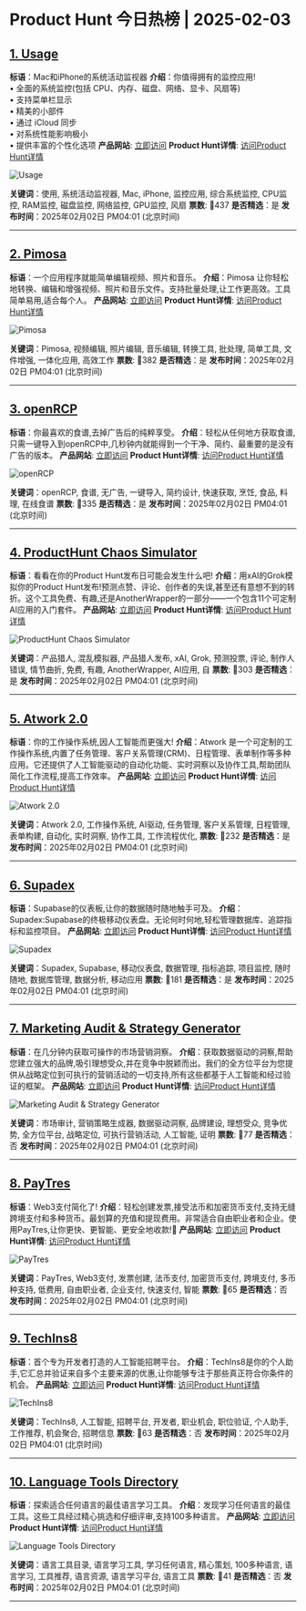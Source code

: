 # Product Hunt 今日热榜 | 2025-02-03

## [1. Usage](https://www.producthunt.com/posts/usage-4?utm_campaign=producthunt-api&utm_medium=api-v2&utm_source=Application%3A+phtrends+%28ID%3A+147529%29)
**标语**：Mac和iPhone的系统活动监视器
**介绍**：你值得拥有的监控应用!  
• 全面的系统监控(包括 CPU、内存、磁盘、网络、显卡、风扇等)  
• 支持菜单栏显示  
• 精美的小部件  
• 通过 iCloud 同步  
• 对系统性能影响极小  
• 提供丰富的个性化选项
**产品网站**: [立即访问](https://www.producthunt.com/r/6JHA2OAJZOX7CZ?utm_campaign=producthunt-api&utm_medium=api-v2&utm_source=Application%3A+phtrends+%28ID%3A+147529%29)
**Product Hunt详情**: [访问Product Hunt详情](https://www.producthunt.com/posts/usage-4?utm_campaign=producthunt-api&utm_medium=api-v2&utm_source=Application%3A+phtrends+%28ID%3A+147529%29)

![Usage](https://ph-files.imgix.net/8df1e5a3-fe33-4fcb-993a-01b310098a3f.png?auto=format&fit=crop&frame=1&h=512&w=1024)

**关键词**：使用, 系统活动监视器, Mac, iPhone, 监控应用, 综合系统监控, CPU监控, RAM监控, 磁盘监控, 网络监控, GPU监控, 风扇
**票数**: 🔺437
**是否精选**：是
**发布时间**：2025年02月02日 PM04:01 (北京时间)

---

## [2. Pimosa](https://www.producthunt.com/posts/pimosa?utm_campaign=producthunt-api&utm_medium=api-v2&utm_source=Application%3A+phtrends+%28ID%3A+147529%29)
**标语**：一个应用程序就能简单编辑视频、照片和音乐。
**介绍**：Pimosa 让你轻松地转换、编辑和增强视频、照片和音乐文件。支持批量处理,让工作更高效。工具简单易用,适合每个人。
**产品网站**: [立即访问](https://www.producthunt.com/r/DZ2U5M64QVAEFS?utm_campaign=producthunt-api&utm_medium=api-v2&utm_source=Application%3A+phtrends+%28ID%3A+147529%29)
**Product Hunt详情**: [访问Product Hunt详情](https://www.producthunt.com/posts/pimosa?utm_campaign=producthunt-api&utm_medium=api-v2&utm_source=Application%3A+phtrends+%28ID%3A+147529%29)

![Pimosa](https://ph-files.imgix.net/fab5fd6b-860d-43cd-a3e9-57a24324f0a7.png?auto=format&fit=crop&frame=1&h=512&w=1024)

**关键词**：Pimosa, 视频编辑, 照片编辑, 音乐编辑, 转换工具, 批处理, 简单工具, 文件增强, 一体化应用, 高效工作
**票数**: 🔺382
**是否精选**：是
**发布时间**：2025年02月02日 PM04:01 (北京时间)

---

## [3. openRCP](https://www.producthunt.com/posts/openrcp?utm_campaign=producthunt-api&utm_medium=api-v2&utm_source=Application%3A+phtrends+%28ID%3A+147529%29)
**标语**：你最喜欢的食谱,去掉广告后的纯粹享受。
**介绍**：轻松从任何地方获取食谱,只需一键导入到openRCP中,几秒钟内就能得到一个干净、简约、最重要的是没有广告的版本。
**产品网站**: [立即访问](https://www.producthunt.com/r/KOKYKVY5MPC4F4?utm_campaign=producthunt-api&utm_medium=api-v2&utm_source=Application%3A+phtrends+%28ID%3A+147529%29)
**Product Hunt详情**: [访问Product Hunt详情](https://www.producthunt.com/posts/openrcp?utm_campaign=producthunt-api&utm_medium=api-v2&utm_source=Application%3A+phtrends+%28ID%3A+147529%29)

![openRCP](https://ph-files.imgix.net/5fcdd98d-b52f-422f-86a6-727f1ec2cd63.jpeg?auto=format&fit=crop&frame=1&h=512&w=1024)

**关键词**：openRCP, 食谱, 无广告, 一键导入, 简约设计, 快速获取, 烹饪, 食品, 料理, 在线食谱
**票数**: 🔺335
**是否精选**：是
**发布时间**：2025年02月02日 PM04:01 (北京时间)

---

## [4. ProductHunt Chaos Simulator](https://www.producthunt.com/posts/producthunt-chaos-simulator?utm_campaign=producthunt-api&utm_medium=api-v2&utm_source=Application%3A+phtrends+%28ID%3A+147529%29)
**标语**：看看在你的Product Hunt发布日可能会发生什么吧!
**介绍**：用xAI的Grok模拟你的Product Hunt发布!预测点赞、评论、创作者的失误,甚至还有意想不到的转折。这个工具免费、有趣,还是AnotherWrapper的一部分——一个包含11个可定制AI应用的入门套件。
**产品网站**: [立即访问](https://www.producthunt.com/r/FPP7TTBS35I7L5?utm_campaign=producthunt-api&utm_medium=api-v2&utm_source=Application%3A+phtrends+%28ID%3A+147529%29)
**Product Hunt详情**: [访问Product Hunt详情](https://www.producthunt.com/posts/producthunt-chaos-simulator?utm_campaign=producthunt-api&utm_medium=api-v2&utm_source=Application%3A+phtrends+%28ID%3A+147529%29)

![ProductHunt Chaos Simulator](https://ph-files.imgix.net/508a9939-48a8-40c6-b527-0e241d6f66a2.png?auto=format&fit=crop&frame=1&h=512&w=1024)

**关键词**：产品猎人, 混乱模拟器, 产品猎人发布, xAI, Grok, 预测投票, 评论, 制作人错误, 情节曲折, 免费, 有趣, AnotherWrapper, AI应用, 自
**票数**: 🔺303
**是否精选**：是
**发布时间**：2025年02月02日 PM04:01 (北京时间)

---

## [5. Atwork 2.0](https://www.producthunt.com/posts/atwork-2-0?utm_campaign=producthunt-api&utm_medium=api-v2&utm_source=Application%3A+phtrends+%28ID%3A+147529%29)
**标语**：你的工作操作系统,因人工智能而更强大!
**介绍**：Atwork 是一个可定制的工作操作系统,内置了任务管理、客户关系管理(CRM)、日程管理、表单制作等多种应用。它还提供了人工智能驱动的自动化功能、实时洞察以及协作工具,帮助团队简化工作流程,提高工作效率。
**产品网站**: [立即访问](https://www.producthunt.com/r/HI3FRX3TN77N7W?utm_campaign=producthunt-api&utm_medium=api-v2&utm_source=Application%3A+phtrends+%28ID%3A+147529%29)
**Product Hunt详情**: [访问Product Hunt详情](https://www.producthunt.com/posts/atwork-2-0?utm_campaign=producthunt-api&utm_medium=api-v2&utm_source=Application%3A+phtrends+%28ID%3A+147529%29)

![Atwork 2.0](https://ph-files.imgix.net/1b4f0f36-d049-4ec8-be13-83726eb39964.png?auto=format&fit=crop&frame=1&h=512&w=1024)

**关键词**：Atwork 2.0, 工作操作系统, AI驱动, 任务管理, 客户关系管理, 日程管理, 表单构建, 自动化, 实时洞察, 协作工具, 工作流程优化,
**票数**: 🔺232
**是否精选**：是
**发布时间**：2025年02月02日 PM04:01 (北京时间)

---

## [6. Supadex](https://www.producthunt.com/posts/supadex?utm_campaign=producthunt-api&utm_medium=api-v2&utm_source=Application%3A+phtrends+%28ID%3A+147529%29)
**标语**：Supabase的仪表板,让你的数据随时随地触手可及。
**介绍**：Supadex:Supabase的终极移动仪表盘。无论何时何地,轻松管理数据库、追踪指标和监控项目。
**产品网站**: [立即访问](https://www.producthunt.com/r/TXMWVIULRHVMCF?utm_campaign=producthunt-api&utm_medium=api-v2&utm_source=Application%3A+phtrends+%28ID%3A+147529%29)
**Product Hunt详情**: [访问Product Hunt详情](https://www.producthunt.com/posts/supadex?utm_campaign=producthunt-api&utm_medium=api-v2&utm_source=Application%3A+phtrends+%28ID%3A+147529%29)

![Supadex](https://ph-files.imgix.net/0da9d37a-b5f2-4f68-b89c-8c979f359e21.png?auto=format&fit=crop&frame=1&h=512&w=1024)

**关键词**：Supadex, Supabase, 移动仪表盘, 数据管理, 指标追踪, 项目监控, 随时随地, 数据库管理, 数据分析, 移动应用
**票数**: 🔺181
**是否精选**：是
**发布时间**：2025年02月02日 PM04:01 (北京时间)

---

## [7. Marketing Audit & Strategy Generator](https://www.producthunt.com/posts/marketing-audit-strategy-generator?utm_campaign=producthunt-api&utm_medium=api-v2&utm_source=Application%3A+phtrends+%28ID%3A+147529%29)
**标语**：在几分钟内获取可操作的市场营销洞察。
**介绍**：获取数据驱动的洞察,帮助您建立强大的品牌,吸引理想受众,并在竞争中脱颖而出。我们的全方位平台为您提供从战略定位到可执行的营销活动的一切支持,所有这些都基于人工智能和经过验证的框架。
**产品网站**: [立即访问](https://www.producthunt.com/r/6XTEF4OP4D2APU?utm_campaign=producthunt-api&utm_medium=api-v2&utm_source=Application%3A+phtrends+%28ID%3A+147529%29)
**Product Hunt详情**: [访问Product Hunt详情](https://www.producthunt.com/posts/marketing-audit-strategy-generator?utm_campaign=producthunt-api&utm_medium=api-v2&utm_source=Application%3A+phtrends+%28ID%3A+147529%29)

![Marketing Audit & Strategy Generator](https://ph-files.imgix.net/5b1d0c19-faa1-49ca-981a-4e8b8929ab04.png?auto=format&fit=crop&frame=1&h=512&w=1024)

**关键词**：市场审计, 营销策略生成器, 数据驱动洞察, 品牌建设, 理想受众, 竞争优势, 全方位平台, 战略定位, 可执行营销活动, 人工智能, 证明
**票数**: 🔺77
**是否精选**：否
**发布时间**：2025年02月02日 PM04:01 (北京时间)

---

## [8. PayTres](https://www.producthunt.com/posts/paytres?utm_campaign=producthunt-api&utm_medium=api-v2&utm_source=Application%3A+phtrends+%28ID%3A+147529%29)
**标语**：Web3支付简化了!
**介绍**：轻松创建发票,接受法币和加密货币支付,支持无缝跨境支付和多种货币。最划算的充值和提现费用。非常适合自由职业者和企业。使用PayTres,让你更快、更智能、更安全地收款!🌟
**产品网站**: [立即访问](https://www.producthunt.com/r/OHOXAA6KIBMX42?utm_campaign=producthunt-api&utm_medium=api-v2&utm_source=Application%3A+phtrends+%28ID%3A+147529%29)
**Product Hunt详情**: [访问Product Hunt详情](https://www.producthunt.com/posts/paytres?utm_campaign=producthunt-api&utm_medium=api-v2&utm_source=Application%3A+phtrends+%28ID%3A+147529%29)

![PayTres](https://ph-files.imgix.net/964e7593-6a05-44f9-b6d7-1c63bfb0962d.png?auto=format&fit=crop&frame=1&h=512&w=1024)

**关键词**：PayTres, Web3支付, 发票创建, 法币支付, 加密货币支付, 跨境支付, 多币种支持, 低费用, 自由职业者, 企业支付, 快速支付, 智能
**票数**: 🔺65
**是否精选**：否
**发布时间**：2025年02月02日 PM04:01 (北京时间)

---

## [9. TechIns8](https://www.producthunt.com/posts/techins8?utm_campaign=producthunt-api&utm_medium=api-v2&utm_source=Application%3A+phtrends+%28ID%3A+147529%29)
**标语**：首个专为开发者打造的人工智能招聘平台。
**介绍**：TechIns8是你的个人助手,它汇总并验证来自多个主要来源的优惠,让你能够专注于那些真正符合你条件的机会。
**产品网站**: [立即访问](https://www.producthunt.com/r/RUIOQGZCCDA7AL?utm_campaign=producthunt-api&utm_medium=api-v2&utm_source=Application%3A+phtrends+%28ID%3A+147529%29)
**Product Hunt详情**: [访问Product Hunt详情](https://www.producthunt.com/posts/techins8?utm_campaign=producthunt-api&utm_medium=api-v2&utm_source=Application%3A+phtrends+%28ID%3A+147529%29)

![TechIns8](https://ph-files.imgix.net/0077d117-1552-4bd9-8533-91715fe26120.png?auto=format&fit=crop&frame=1&h=512&w=1024)

**关键词**：TechIns8, 人工智能, 招聘平台, 开发者, 职业机会, 职位验证, 个人助手, 工作推荐, 机会聚合, 招聘信息
**票数**: 🔺63
**是否精选**：否
**发布时间**：2025年02月02日 PM04:01 (北京时间)

---

## [10. Language Tools Directory](https://www.producthunt.com/posts/language-tools-directory?utm_campaign=producthunt-api&utm_medium=api-v2&utm_source=Application%3A+phtrends+%28ID%3A+147529%29)
**标语**：探索适合任何语言的最佳语言学习工具。
**介绍**：发现学习任何语言的最佳工具。这些工具经过精心挑选和仔细评审,支持100多种语言。
**产品网站**: [立即访问](https://www.producthunt.com/r/HV24IFGK2QWGT3?utm_campaign=producthunt-api&utm_medium=api-v2&utm_source=Application%3A+phtrends+%28ID%3A+147529%29)
**Product Hunt详情**: [访问Product Hunt详情](https://www.producthunt.com/posts/language-tools-directory?utm_campaign=producthunt-api&utm_medium=api-v2&utm_source=Application%3A+phtrends+%28ID%3A+147529%29)

![Language Tools Directory](https://ph-files.imgix.net/13fcaffe-601f-402e-b420-a1c7122c9790.png?auto=format&fit=crop&frame=1&h=512&w=1024)

**关键词**：语言工具目录, 语言学习工具, 学习任何语言, 精心策划, 100多种语言, 语言学习, 工具推荐, 语言资源, 语言学习平台, 语言工具
**票数**: 🔺41
**是否精选**：否
**发布时间**：2025年02月02日 PM04:01 (北京时间)

---

